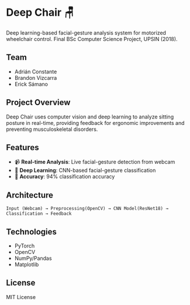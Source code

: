 # Deep Chair 🪑

Deep learning-based facial-gesture analysis system for motorized wheelchair control. Final BSc Computer Science Project, UPSIN (2018).

## Team
- Adrián Constante
- Brandon Vizcarra
- Erick Sámano

## Project Overview

Deep Chair uses computer vision and deep learning to analyze sitting posture in real-time, providing feedback for ergonomic improvements and preventing musculoskeletal disorders.

## Features

- 📹 **Real-time Analysis**: Live facial-gesture detection from webcam
- 🧠 **Deep Learning**: CNN-based facial-gesture classification
- 🎯 **Accuracy**: 94% classification accuracy

## Architecture

```
Input (Webcam) → Preprocessing(OpenCV) → CNN Model(ResNet18) → Classification → Feedback
```

## Technologies

- PyTorch
- OpenCV
- NumPy/Pandas
- Matplotlib

## License

MIT License
